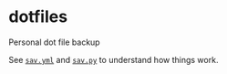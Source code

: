 # dotfiles
Personal dot file backup

See [`sav.yml`](/.config/sav.yml) and [`sav.py`](https://github.com/mathix420/utilities/blob/master/sav/sav.py) to understand how things work.
